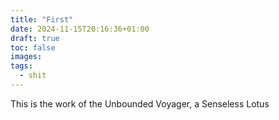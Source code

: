 ```yaml
---
title: "First"
date: 2024-11-15T20:16:36+01:00
draft: true
toc: false
images:
tags:
  - shit
---
```


This is the work of the Unbounded Voyager, a Senseless Lotus
